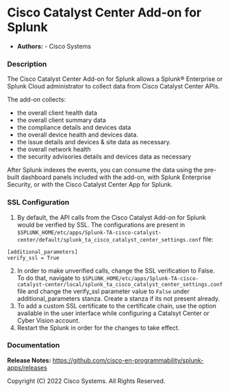 
Cisco Catalyst Center Add-on for Splunk
==================================

* **Authors:** - Cisco Systems

### Description ###
 
The Cisco Catalyst Center Add-on for Splunk allows a Splunk® Enterprise
or Splunk Cloud administrator to collect data from Cisco Catalyst Center APIs.

The add-on collects:
- the overall client health data
- the overall client summary data
- the compliance details and devices data
- the overall device health and devices data.
- the issue details and devices & site data as necessary.
- the overall network health
- the security advisories details and devices data as necessary

After Splunk indexes the events, you can consume the data using the
pre-built dashboard panels included with the add-on, with Splunk Enterprise
Security, or with the Cisco Catalyst Center App for Splunk.

### SSL Configuration ###
1. By default, the API calls from the Cisco Catalyst Add-on for Splunk would be verified by SSL. The configurations are present in `$SPLUNK_HOME/etc/apps/Splunk-TA-cisco-catalyst-center/default/splunk_ta_cisco_catalyst_center_settings.conf` file:
```
[additional_parameters]
verify_ssl = True
```
2. In order to make unverified calls, change the SSL verification to False. To do that, navigate to `$SPLUNK_HOME/etc/apps/Splunk-TA-cisco-catalyst-center/local/splunk_ta_cisco_catalyst_center_settings.conf` file and change the verify_ssl parameter value to `False` under additional_parameters stanza. Create a stanza if its not present already.
3. To add a custom SSL certificate to the certificate chain, use the option available in the user interface while configuring a Catalsyt Center or Cyber Vision account.
4. Restart the Splunk in order for the changes to take effect.

### Documentation ###

**Release Notes:** https://github.com/cisco-en-programmability/splunk-apps/releases

Copyright (C) 2022 Cisco Systems. All Rights Reserved.